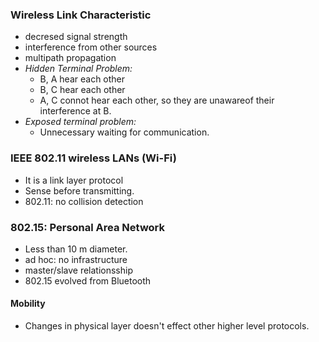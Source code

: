 ### Wireless Link Characteristic

-   decresed signal strength
-   interference from other sources
-   multipath propagation
-   _Hidden Terminal Problem:_
    -   B, A hear each other
    -   B, C hear each other
    -   A, C connot hear each other, so they are unawareof their interference at B.
-   _Exposed terminal problem:_
    -   Unnecessary waiting for communication.

### IEEE 802.11 wireless LANs (Wi-Fi)

-   It is a link layer protocol
-   Sense before transmitting.
-   802.11: no collision detection

### 802.15: Personal Area Network

-   Less than 10 m diameter.
-   ad hoc: no infrastructure
-   master/slave relationsship
-   802.15 evolved from Bluetooth

#### Mobility

-   Changes in physical layer doesn't effect other higher level protocols.
